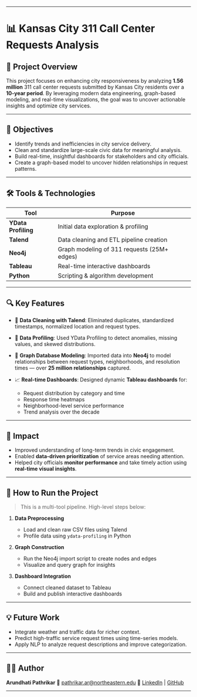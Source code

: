 

---

# 📊 Kansas City 311 Call Center Requests Analysis

## 🧠 Project Overview

This project focuses on enhancing city responsiveness by analyzing **1.56 million** 311 call center requests submitted by Kansas City residents over a **10-year period**. By leveraging modern data engineering, graph-based modeling, and real-time visualizations, the goal was to uncover actionable insights and optimize city services.

---

## 🎯 Objectives

* Identify trends and inefficiencies in city service delivery.
* Clean and standardize large-scale civic data for meaningful analysis.
* Build real-time, insightful dashboards for stakeholders and city officials.
* Create a graph-based model to uncover hidden relationships in request patterns.

---

## 🛠️ Tools & Technologies

| Tool                | Purpose                                     |
| ------------------- | ------------------------------------------- |
| **YData Profiling** | Initial data exploration & profiling        |
| **Talend**          | Data cleaning and ETL pipeline creation     |
| **Neo4j**           | Graph modeling of 311 requests (25M+ edges) |
| **Tableau**         | Real-time interactive dashboards            |
| **Python**          | Scripting & algorithm development           |

---

## 🔍 Key Features

* 🧼 **Data Cleaning with Talend**: Eliminated duplicates, standardized timestamps, normalized location and request types.
* 🧠 **Data Profiling**: Used YData Profiling to detect anomalies, missing values, and skewed distributions.
* 🔗 **Graph Database Modeling**: Imported data into **Neo4j** to model relationships between request types, neighborhoods, and resolution times — over **25 million relationships** captured.
* 📈 **Real-time Dashboards**: Designed dynamic **Tableau dashboards** for:

  * Request distribution by category and time
  * Response time heatmaps
  * Neighborhood-level service performance
  * Trend analysis over the decade

---

## 📌 Impact

* Improved understanding of long-term trends in civic engagement.
* Enabled **data-driven prioritization** of service areas needing attention.
* Helped city officials **monitor performance** and take timely action using **real-time visual insights**.

---

## 🚀 How to Run the Project

> This is a multi-tool pipeline. High-level steps below:

1. **Data Preprocessing**

   * Load and clean raw CSV files using Talend
   * Profile data using `ydata-profiling` in Python

2. **Graph Construction**

   * Run the Neo4j import script to create nodes and edges
   * Visualize and query graph for insights

3. **Dashboard Integration**

   * Connect cleaned dataset to Tableau
   * Build and publish interactive dashboards

---

## 💡 Future Work

* Integrate weather and traffic data for richer context.
* Predict high-traffic service request times using time-series models.
* Apply NLP to analyze request descriptions and improve categorization.

---

## 👩‍💻 Author

**Arundhati Pathrikar**
📧 [pathrikar.ar@northeastern.edu](mailto:pathrikar.ar@northeastern.edu)
🔗 [LinkedIn](https://www.linkedin.com/in/arundhati-rajendra-pathrikar/) | [GitHub](https://github.com/ArundhatiCat)

---

